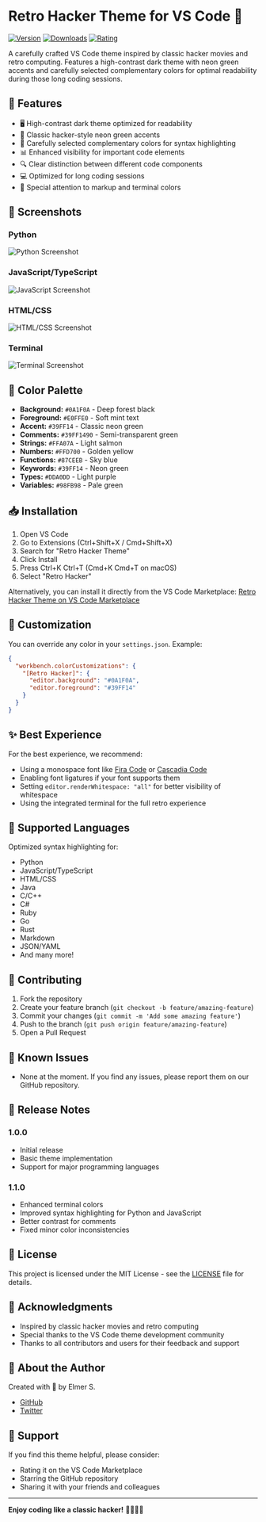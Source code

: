 # Retro Hacker Theme for VS Code 🚀

[![Version](https://img.shields.io/visual-studio-marketplace/v/devxi.retro-hacker-theme)](https://marketplace.visualstudio.com/items?itemName=devxi.retro-hacker-theme)
[![Downloads](https://img.shields.io/visual-studio-marketplace/d/devxi.retro-hacker-theme)](https://marketplace.visualstudio.com/items?itemName=devxi.retro-hacker-theme)
[![Rating](https://img.shields.io/visual-studio-marketplace/r/devxi.retro-hacker-theme)](https://marketplace.visualstudio.com/items?itemName=devxi.retro-hacker-theme)

A carefully crafted VS Code theme inspired by classic hacker movies and retro computing. Features a high-contrast dark theme with neon green accents and carefully selected complementary colors for optimal readability during those long coding sessions.

## 🌟 Features

- 🖥️ High-contrast dark theme optimized for readability
- 💚 Classic hacker-style neon green accents
- 🎨 Carefully selected complementary colors for syntax highlighting
- 📊 Enhanced visibility for important code elements
- 🔍 Clear distinction between different code components
- 💻 Optimized for long coding sessions
- 🎯 Special attention to markup and terminal colors

## 📸 Screenshots

### Python

![Python Screenshot](images/python.png)

### JavaScript/TypeScript

![JavaScript Screenshot](images/javascript.png)

### HTML/CSS

![HTML/CSS Screenshot](images/html-css.png)

### Terminal

![Terminal Screenshot](images/terminal-java.png)

## 🎨 Color Palette

- **Background:** `#0A1F0A` - Deep forest black
- **Foreground:** `#E0FFE0` - Soft mint text
- **Accent:** `#39FF14` - Classic neon green
- **Comments:** `#39FF1490` - Semi-transparent green
- **Strings:** `#FFA07A` - Light salmon
- **Numbers:** `#FFD700` - Golden yellow
- **Functions:** `#87CEEB` - Sky blue
- **Keywords:** `#39FF14` - Neon green
- **Types:** `#DDA0DD` - Light purple
- **Variables:** `#98FB98` - Pale green

## 📥 Installation

1. Open VS Code
2. Go to Extensions (Ctrl+Shift+X / Cmd+Shift+X)
3. Search for "Retro Hacker Theme"
4. Click Install
5. Press Ctrl+K Ctrl+T (Cmd+K Cmd+T on macOS)
6. Select "Retro Hacker"

Alternatively, you can install it directly from the VS Code Marketplace:
[Retro Hacker Theme on VS Code Marketplace](https://marketplace.visualstudio.com/items?itemName=publisher.retro-hacker-theme)

## 🔧 Customization

You can override any color in your `settings.json`. Example:

```json
{
  "workbench.colorCustomizations": {
    "[Retro Hacker]": {
      "editor.background": "#0A1F0A",
      "editor.foreground": "#39FF14"
    }
  }
}
```

## ✨ Best Experience

For the best experience, we recommend:

- Using a monospace font like [Fira Code](https://github.com/tonsky/FiraCode) or [Cascadia Code](https://github.com/microsoft/cascadia-code)
- Enabling font ligatures if your font supports them
- Setting `editor.renderWhitespace: "all"` for better visibility of whitespace
- Using the integrated terminal for the full retro experience

## 🔌 Supported Languages

Optimized syntax highlighting for:

- Python
- JavaScript/TypeScript
- HTML/CSS
- Java
- C/C++
- C#
- Ruby
- Go
- Rust
- Markdown
- JSON/YAML
- And many more!

## 🤝 Contributing

1. Fork the repository
2. Create your feature branch (`git checkout -b feature/amazing-feature`)
3. Commit your changes (`git commit -m 'Add some amazing feature'`)
4. Push to the branch (`git push origin feature/amazing-feature`)
5. Open a Pull Request

## 🐛 Known Issues

- None at the moment. If you find any issues, please report them on our GitHub repository.

## 📝 Release Notes

### 1.0.0

- Initial release
- Basic theme implementation
- Support for major programming languages

### 1.1.0

- Enhanced terminal colors
- Improved syntax highlighting for Python and JavaScript
- Better contrast for comments
- Fixed minor color inconsistencies

## 📜 License

This project is licensed under the MIT License - see the [LICENSE](LICENSE) file for details.

## 🙏 Acknowledgments

- Inspired by classic hacker movies and retro computing
- Special thanks to the VS Code theme development community
- Thanks to all contributors and users for their feedback and support

## 🚀 About the Author

Created with 💚 by Elmer S.

- [GitHub](https://github.com/elmersh)
- [Twitter](https://twitter.com/elmerdev)

## 💝 Support

If you find this theme helpful, please consider:

- Rating it on the VS Code Marketplace
- Starring the GitHub repository
- Sharing it with your friends and colleagues

---

**Enjoy coding like a classic hacker!** 👨‍💻👩‍💻
